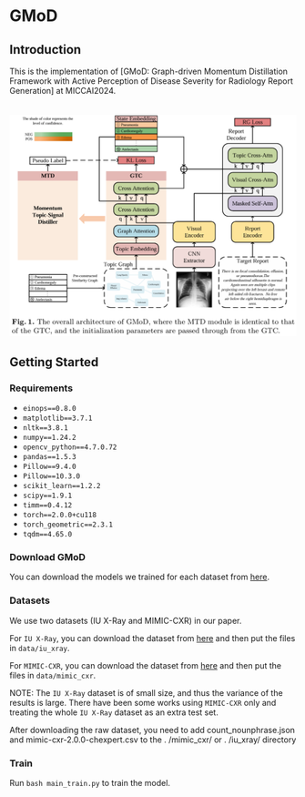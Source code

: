 # GMoD

## Introduction
This is the implementation of [GMoD: Graph-driven Momentum Distillation
Framework with Active Perception of Disease
Severity for Radiology Report Generation] at MICCAI2024.
<br>
<br>
<br>
![overview](https://github.com/xzp9999/GMoD-mian/blob/main/Model.png)

## Getting Started
### Requirements

- `einops==0.8.0`
- `matplotlib==3.7.1`
- `nltk==3.8.1`
- `numpy==1.24.2`
- `opencv_python==4.7.0.72`
- `pandas==1.5.3`
- `Pillow==9.4.0`
- `Pillow==10.3.0`
- `scikit_learn==1.2.2`
- `scipy==1.9.1`
- `timm==0.4.12`
- `torch==2.0.0+cu118`
- `torch_geometric==2.3.1`
- `tqdm==4.65.0`



### Download GMoD
You can download the models we trained for each dataset from [here](https://github.com/xzp9999/GMoD-mian/blob/main/data/r2gen.md).

### Datasets
We use two datasets (IU X-Ray and MIMIC-CXR) in our paper.

For `IU X-Ray`, you can download the dataset from [here](https://drive.google.com/file/d/1c0BXEuDy8Cmm2jfN0YYGkQxFZd2ZIoLg/view?usp=sharing) and then put the files in `data/iu_xray`.

For `MIMIC-CXR`, you can download the dataset from [here](https://physionet.org/content/mimic-cxr/2.0.0/) and then put the files in `data/mimic_cxr`.

NOTE: The `IU X-Ray` dataset is of small size, and thus the variance of the results is large.
There have been some works using `MIMIC-CXR` only and treating the whole `IU X-Ray` dataset as an extra test set.

After downloading the raw dataset, you need to add count_nounphrase.json and mimic-cxr-2.0.0-chexpert.csv to the . /mimic_cxr/ or . /iu_xray/ directory

### Train

Run `bash main_train.py` to train the model.


